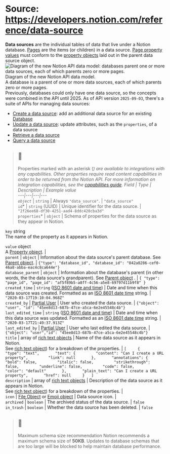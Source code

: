 # Source: https://developers.notion.com/reference/data-source

**Data sources** are the individual tables of data that live under a Notion database. [Pages](https://developers.notion.com/reference/page) are the items (or children) in a data source. [Page property values](https://developers.notion.com/reference/page#property-value-object) must conform to the [property objects](https://developers.notion.com/reference/property-object) laid out in the parent data source object.
![Diagram of the new Notion API data model: databases parent one or more data sources, each of which parents zero or more pages.](https://files.readme.io/6dc5c7eccb432e908290e2642c84579936d55ee79c6cd60a5b0807e70cdeb55a-image.png)
Diagram of the new Notion API data model.  
A database is a parent of one or more data sources, each of which parents zero or more pages.  
Previously, databases could only have one data source, so the concepts were combined in the API until 2025.
As of API version `2025-09-03`, there's a suite of APIs for managing data sources:
  * [Create a data source](https://developers.notion.com/reference/create-a-data-source): add an additional data source for an existing [Database](https://developers.notion.com/reference/database)
  * [Update a data source](https://developers.notion.com/reference/update-a-data-source): update attributes, such as the `properties`, of a data source
  * [Retrieve a data source](https://developers.notion.com/reference/retrieve-a-data-source)
  * [Query a data source](https://developers.notion.com/reference/query-a-data-source)


## [](https://developers.notion.com/reference/data-source#object-fields)
> ## 📘
> Properties marked with an asterisk (*) are available to integrations with any capabilities. Other properties require read content capabilities in order to be returned from the Notion API. For more information on integration capabilities, see the [capabilities guide](https://developers.notion.com/reference/capabilities).
Field | Type | Description | Example value  
---|---|---|---  
`object`* | `string` | Always `"data_source"`. | `"data_source"`  
`id`* |  `string` (UUID) | Unique identifier for the data source. | `"2f26ee68-df30-4251-aad4-8ddc420cba3d"`  
`properties`* | `object` | Schema of properties for the data source as they appear in Notion.  
  
`key` string  
The name of the property as it appears in Notion.  
  
`value` object  
A [Property object](https://developers.notion.com/reference/property-object). |   
`parent` | `object` | Information about the data source's parent database. See [Parent object](https://developers.notion.com/reference/parent-object). | `{"type": "database_id", "database_id": "842a0286-cef0-46a8-abba-eac4c8ca644e"}`  
`database_parent` | `object` | Information about the database's parent (in other words, the the data source's grandparent). See [Parent object](https://developers.notion.com/reference/parent-object) . | `{ "type": "page_id", "page_id": "af5f89b5-a8ff-4c56-a5e8-69797d11b9f8" }`  
`created_time` |  `string` ([ISO 8601 date and time](https://en.wikipedia.org/wiki/ISO_8601)) | Date and time when this data source was created. Formatted as an [ISO 8601 date time](https://en.wikipedia.org/wiki/ISO_8601) string. | `"2020-03-17T19:10:04.968Z"`  
`created_by` | [Partial User](https://developers.notion.com/reference/user) | User who created the data source. | `{"object": "user", "id": "45ee8d13-687b-47ce-a5ca-6e2e45548c4b"}`  
`last_edited_time` |  `string` ([ISO 8601 date and time](https://en.wikipedia.org/wiki/ISO_8601)) | Date and time when this data source was updated. Formatted as an [ISO 8601 date time](https://en.wikipedia.org/wiki/ISO_8601) string. | `"2020-03-17T21:49:37.913Z"`  
`last_edited_by` | [Partial User](https://developers.notion.com/reference/user) | User who last edited the data source. | `{"object": "user","id": "45ee8d13-687b-47ce-a5ca-6e2e45548c4b"}`  
`title` | array of [rich text objects](https://developers.notion.com/reference/rich-text) | Name of the data source as it appears in Notion.  
See [rich text object](https://developers.notion.com/reference/rich-text)) for a breakdown of the properties. | `[     {       "type": "text",       "text": {         "content": "Can I create a URL property",         "link": null       },       "annotations": {         "bold": false,         "italic": false,         "strikethrough": false,         "underline": false,         "code": false,         "color": "default"       },       "plain_text": "Can I create a URL property",       "href": null     }   ]`  
`description` | array of [rich text objects](https://developers.notion.com/reference/rich-text) | Description of the data source as it appears in Notion.  
See [rich text object](https://developers.notion.com/reference/rich-text)) for a breakdown of the properties. |   
`icon` |  [File Object](https://developers.notion.com/reference/file-object) or [Emoji object](https://developers.notion.com/reference/emoji-object) | Data source icon. |   
`archived` | `boolean` | The archived status of the data source. | `false`  
`in_trash` | `boolean` | Whether the data source has been deleted. | `false`  
> ## 🚧
> Maximum schema size recommendation
> Notion recommends a maximum schema size of **50KB**. Updates to database schemas that are too large will be blocked to help maintain database performance.
